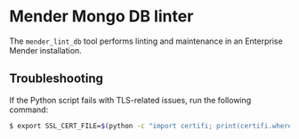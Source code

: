 # Mender Mongo DB linter

The `mender_lint_db` tool performs linting and maintenance in an Enterprise Mender
installation.

## Troubleshooting

If the Python script fails with TLS-related issues, run the following command:

```bash
$ export SSL_CERT_FILE=$(python -c "import certifi; print(certifi.where())")
```
